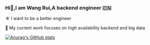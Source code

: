 ### Hi👋,I am Wang Rui,A backend engineer :cn:
<!--
**MistraR/MistraR** is a ✨ _special_ ✨ repository because its `README.md` (this file) appears on your GitHub profile.

Here are some ideas to get you started:

- 🔭 I’m currently working on ...
- 🌱 I’m currently learning ...
- 👯 I’m looking to collaborate on ...
- 🤔 I’m looking for help with ...
- 💬 Ask me about ...
- 📫 How to reach me: ...
- 😄 Pronouns: ...
- ⚡ Fun fact: ...
-->
:sunny:  I want to be a better engineer

:turtle:  My current work focuses on high availability backend and big data

[![Anurag's GitHub stats](https://github-readme-stats.vercel.app/api?username=MistraR&count_private=true&show_icons=true&theme=dracula&hide=contribs,issues)](https://github.com/anuraghazra/github-readme-stats)
